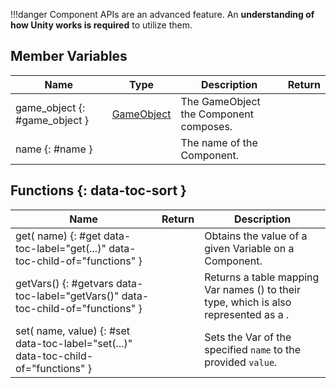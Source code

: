 !!!danger
	Component APIs are an advanced feature. An **understanding of how Unity works is required** to utilize them.

## Member Variables

Name | Type | Description | Return
-- | -- | -- | --
game_object {: #game_object } | [GameObject](gameobject.md) | The GameObject the Component composes.
name {: #name } | [<span class="tag str"></span>](../types.md) | The name of the Component.

## Functions {: data-toc-sort }

Name | Return | Description
-- | -- | --
get([<span class="tag str"></span>](../types.md) name) {: #get data-toc-label="get(...)" data-toc-child-of="functions" } | [<span class="ret var"></span>](../types.md) | Obtains the value of a given Variable on a Component.
getVars() {: #getvars data-toc-label="getVars()" data-toc-child-of="functions" } | [<span class="ret tab"></span>](../types.md) | Returns a table mapping Var names ([<span class="tag str"></span>](../types.md)) to their type, which is also represented as a [<span class="tag str"></span>](../types.md).
set([<span class="tag str"></span>](../types.md) name, [<span class="tag var"></span>](../types.md) value) {: #set data-toc-label="set(...)" data-toc-child-of="functions" } | [<span class="ret boo"></span>](../types.md) | Sets the Var of the specified `name` to the provided `value`.

